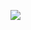 ![](https://cdn.nlark.com/yuque/0/2023/jpeg/1128524/1677051112265-4f89f1a5-286d-4f35-80fd-c9409cc67cdb.jpeg)
